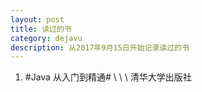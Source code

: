 ```yaml
---
layout: post
title: 读过的书
category: dejavu
description: 从2017年9月15日开始记录读过的书
---
```


1. #Java 从入门到精通# \ \ \ 清华大学出版社

